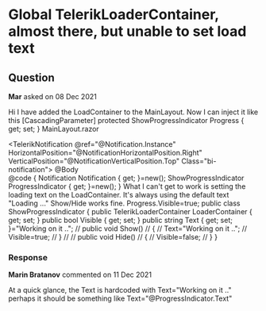 # Global TelerikLoaderContainer, almost there, but unable to set load text

## Question

**Mar** asked on 08 Dec 2021

Hi I have added the LoadContainer to the MainLayout. Now I can inject it like this [CascadingParameter] protected ShowProgressIndicator Progress { get; set; } MainLayout.razor <TelerikRootComponent> <NavMenu /> <div class="page"> <TelerikNotification @ref="@Notification.Instance" HorizontalPosition="@NotificationHorizontalPosition.Right" VerticalPosition="@NotificationVerticalPosition.Top" Class="bi-notification"> </TelerikNotification> <TelerikLoaderContainer Visible="@ProgressIndicator.Visible" Text="Working on it .." Size="@LoaderSize.Large" /> <CascadingValue IsFixed="true" Value="@Notification"> <CascadingValue Value="@ProgressIndicator"> @Body </CascadingValue> </CascadingValue> </div> </TelerikRootComponent> @code
{
Notification Notification { get; }=new();
ShowProgressIndicator ProgressIndicator { get; }=new();
} What I can't get to work is setting the loading text on the LoadContainer. It's always using the default text "Loading ..." Show/Hide works fine. Progress.Visible=true; public class ShowProgressIndicator { public TelerikLoaderContainer LoaderContainer { get; set; } public bool Visible { get; set; } public string Text { get; set; }="Working on it .."; // public void Show() // { // Text="Working on it .."; // Visible=true; // } // // public void Hide() // { // Visible=false; // } }

### Response

**Marin Bratanov** commented on 11 Dec 2021

At a quick glance, the Text is hardcoded with Text="Working on it .." perhaps it should be something like Text="@ProgressIndicator.Text"
